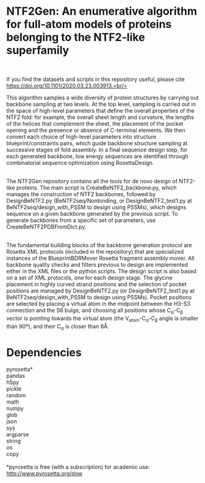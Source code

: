 # NTF2Gen: An enumerative algorithm for full-atom models of proteins belonging to the NTF2-like superfamily<br/>
<br/>

If you find the datasets and scripts in this repository useful, please cite https://doi.org/10.1101/2020.03.23.003913.<br/>
<br/>

This algorithm samples a wide diversity of protein structures by carrying out backbone
sampling at two levels. At the top level, sampling is carried out in the space of high-level
parameters that define the overall properties of the NTF2 fold: for example, the overall sheet length and
curvature, the lengths of the helices that complement the sheet, the placement of the pocket opening and
the presence or absence of C-terminal elements. We then convert each choice of high-level
parameters into structure blueprint/constraints pairs, which guide
backbone structure sampling at successive stages of fold assembly. In a final sequence design step, for each generated
backbone, low energy sequences are identified through combinatorial sequence optimization using
RosettaDesign.<br/>
<br/>

The NTF2Gen repository contains all the tools for de novo design of NTF2-like proteins. The main script
is CreateBeNTF2_backbone.py, which manages the construction of NTF2 backbones, followed by
DesignBeNTF2.py (BeNTF2seq/Nonbinding, or DesignBeNTF2_test1.py at BeNTF2seq/design_with_PSSM to design using PSSMs), which designs sequence on a given backbone generated by the previous script. To
generate backbones from a specific set of parameters, use CreateBeNTF2PDBFromDict.py.<br/>
<br/>

The fundamental building blocks of the backbone generation protocol are Rosetta XML protocols
(included in the repository) that are specialized instances of the BlueprintBDRMover Rosetta fragment
assembly mover. All backbone quality checks and filters previous to design are
implemented either in the XML files or the python scripts. The design script is also based on a set of XML
protocols, one for each design stage. The glycine placement in highly curved strand positions
and the selection of pocket positions are managed by DesignBeNTF2.py (or DesignBeNTF2_test1.py at BeNTF2seq/design_with_PSSM to design using PSSMs). Pocket positions are selected by placing a virtual atom in the midpoint between the H3-S3 connection and
the S6 bulge, and choosing all positions whose C<sub>α</sub>-C<sub>β</sub> vector is pointing towards the virtual atom (the V<sub>atom</sub>-C<sub>α</sub>-C<sub>β</sub> angle is smaller than 90º), and their C<sub>α</sub> is closer than 8Å.

# Dependencies
pyrosetta\*<br/>
pandas<br/>
h5py<br/>
pickle<br/>
random<br/>
math<br/>
numpy<br/>
glob<br/>
json<br/>
sys<br/>
argparse<br/>
string<br/>
os<br/>
copy<br/>
<br/>
\*pyrosetta is free (with a subscription) for academic use: http://www.pyrosetta.org/dow


